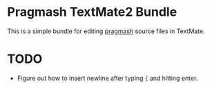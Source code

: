# Pragmash TextMate2 Bundle

This is a simple bundle for editing [pragmash](https://github.com/unixpickle/pragmash) source files in TextMate.

# TODO

 * Figure out how to insert newline after typing `{` and hitting enter.

